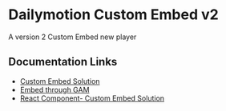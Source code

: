 # Dailymotion Custom Embed v2

A version 2 Custom Embed new player


## Documentation Links

- [Custom Embed Solution](https://dmvs-apac.github.io/custom-embed-v2/)
- [Embed through GAM](https://dmvs-apac.github.io/custom-embed-v2/embed_gam)
- [React Component- Custom Embed Solution](https://www.npmjs.com/package/@dmvs-apac/dm-custom-embed-react)
